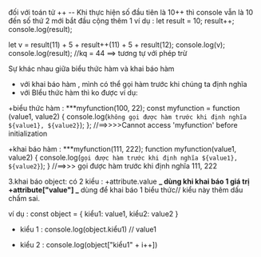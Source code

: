 đối với toán tử ++ --
Khi thực hiện số đầu tiên là 10++ thì console vẫn là 10
đến số thứ 2 mới bắt đầu cộng thêm 1
ví dụ :
let result = 10;
result++;
console.log(result);

let v = result(11) + 5 + result++(11) + 5 + result(12);
console.log(v);
console.log(result);
//kq = 44
==> tương tự với phép trừ

Sự khác nhau giữa biểu thức hàm và khai báo hàm

- với khai báo hàm , mình có thể gọi hàm trước khi chúng ta định nghĩa
- với BIểu thức hàm thì ko được
  ví dụ:

+biểu thức hàm :
\*\*\*myfunction(100, 22);
const myfunction = function (value1, value2) {
console.log(`không gọi được hàm trước khi định nghĩa ${value1}, ${value2}`);
};
//==>>>>Cannot access 'myfunction' before initialization

+khai báo hàm :
\*\*\*myfunction(111, 222);
function myfunction(value1, value2) {
console.log(`gọi được hàm trước khi định nghĩa ${value1}, ${value2}`);
}
//==>>> gọi được hàm trước khi định nghĩa 111, 222

3.khai báo object:
có 2 kiểu :
+attribute.value **_ dùng khi khai báo 1 giá trị
+attribute["value"] _** dùng để khai báo 1 biểu thức// kiểu này thêm dấu chấm sai.

ví dụ :
const object = {
kiểu1: value1,
kiểu2: value2
}

- kiểu 1 :
  console.log(object.kiểu1)
  // value1

- kiểu 2 :
  console.log(object["kiểu1" + i++])
